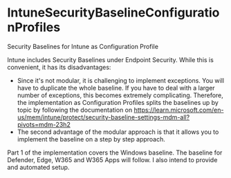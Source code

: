 # IntuneSecurityBaselineConfigurationProfiles
Security Baselines for Intune as Configuration Profile

Intune includes Security Baselines under Endpoint Security. While this is convenient, it has its disadvantages:

- Since it's not modular, it is challenging to implement exceptions. You will have to duplicate the whole baseline. If you have to deal with a larger number of exceptions, this becomes extremely complicating. Therefore, the implementation as Configuration Profiles splits the baselines up by topic by following the documentation on https://learn.microsoft.com/en-us/mem/intune/protect/security-baseline-settings-mdm-all?pivots=mdm-23h2
- The second advantage of the modular approach is that it allows you to implement the baseline on a step by step approach.

Part 1 of the implementation covers the Windows baseline. The baseline for Defender, Edge, W365 and W365 Apps will follow. I also intend to provide and automated setup.

